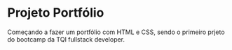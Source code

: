 # Projeto Portfólio

Começando a fazer um portfólio com HTML e CSS, sendo o primeiro prjeto do bootcamp da TQI fullstack developer.

